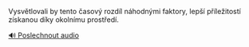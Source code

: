 
Vysvětlovali by tento časový rozdíl náhodnými faktory, lepší příležitostí získanou díky okolnímu prostředí.

[🔊 Poslechnout audio](/data/7-paragraphs/audio/chapter_92/para_010-Vysvtlovali-by-tento-asov-rozdl-nhodnmi-fakt.mp3)
